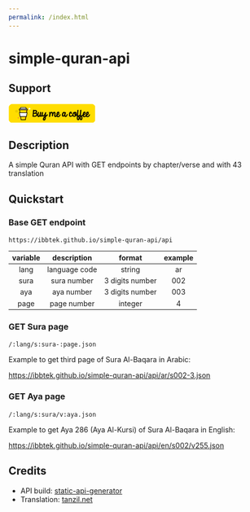 ```yaml
---
permalink: /index.html
---
```

# simple-quran-api

## Support

[![Buy Me A Coffee](img/buymeacoffee.png)](https://www.buymeacoffee.com/HEazcCDFS)

## Description

A simple Quran API with GET endpoints by chapter/verse and with 43 translation

## Quickstart

### Base GET endpoint

```
https://ibbtek.github.io/simple-quran-api/api
```

| variable | description   | format          | example |
|:--------:|:-------------:|:---------------:|:-------:|
| lang     | language code | string          | ar      |
| sura     | sura number   | 3 digits number | 002     |
| aya      | aya number    | 3 digits number | 003     |
| page     | page number   | integer         | 4       |

### GET Sura page

```
/:lang/s:sura-:page.json
```

Example to get third page of Sura Al-Baqara in Arabic:

https://ibbtek.github.io/simple-quran-api/api/ar/s002-3.json

### GET Aya page

```
/:lang/s:sura/v:aya.json
```

Example to get Aya 286 (Aya Al-Kursi) of Sura Al-Baqara in English:

https://ibbtek.github.io/simple-quran-api/api/en/s002/v255.json

## Credits

- API build: [static-api-generator](https://github.com/eduardoboucas/static-api-generator)
- Translation: [tanzil.net](http://tanzil.net/docs/)
